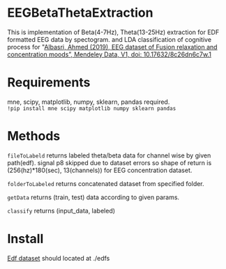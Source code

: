 # EEGBetaThetaExtraction
This is implementation of Beta(4-7Hz), Theta(13-25Hz) extraction for EDF formatted EEG data by spectogram. and LDA classification of cognitive process for "[Albasri, Ahmed (2019), EEG dataset of Fusion relaxation and concentration moods”, Mendeley Data, V1, doi: 10.17632/8c26dn6c7w.1](https://data.mendeley.com/datasets/8c26dn6c7w/1)

# Requirements
mne, scipy, matplotlib, numpy, sklearn, pandas required.<br>
`!pip install mne scipy matplotlib numpy sklearn pandas`

# Methods
`fileToLabeld` returns labeled theta/beta data for channel wise by given path(edf). signal p8 skipped due to dataset errors so shape of return is (256(hz)*180(sec), 13(channels)) for EEG concentration dataset.

`folderToLabeled` returns concatenated dataset from specified folder. <br>

`getData` returns (train, test) data according to given params.<br>

`classify` returns (input_data, labeled) <br>

# Install
[Edf dataset](https://data.mendeley.com/datasets/8c26dn6c7w/1) should located at ./edfs
